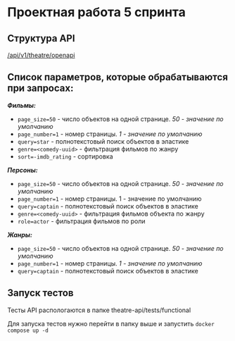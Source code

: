 # Проектная работа 5 спринта

## Структура API

[/api/v1/theatre/openapi](http://127.0.01/api/v1/theatre/openapi)

## Список параметров, которые обрабатываются при запросах:

***Фильмы:***
- `page_size=50` - число объектов на одной странице. *50 - значение по умолчанию*
- `page_number=1` - номер страницы. *1 - значение по умолчанию*
- `query=star` - полнотекстовый поиск объектов в эластике
- `genre=<comedy-uuid>` - фильтрация фильмов по жанру
- `sort=-imdb_rating` - сортировка

***Персоны:***
- `page_size=50` - число объектов на одной странице. *50 - значение по умолчанию*
- `page_number=1` - номер страницы. 1 - значение по умолчанию
- `query=captain` - полнотекстовый поиск объектов в эластике
- `genre=<comedy-uuid>` - фильтрация фильмов объекта по жанру
- `role=actor` - фильтрация фильмов по роли

***Жанры:***
- `page_size=50` - число объектов на одной странице. *50 - значение по умолчанию*
- `page_number=1` - номер страницы. *1 - значение по умолчанию*
- `query=captain` - полнотекстовый поиск объектов в эластике

## Запуск тестов

Тесты API распологаются в папке theatre-api/tests/functional

Для запуска тестов нужно перейти в папку выше и запустить `docker compose up -d`
